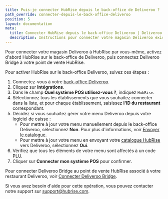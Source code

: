 ```yaml
---
title: Puis-je connecter HubRise depuis le back-office de Deliveroo ?
path_override: connecter-depuis-le-back-office-deliveroo
position: 5
layout: documentation
meta:
  title: Connecter HubRise depuis le back-office Deliveroo | Deliveroo FAQs | HubRise
  description: Instructions pour connecter votre magasin Deliveroo existant à HubRise directement depuis le back-office de Deliveroo.
---
```


Pour connecter votre magasin Deliveroo à HubRise par vous-même, activez d'abord HubRise sur le back-office de Deliveroo, puis connectez Deliveroo Bridge à votre point de vente HubRise.

Pour activer HubRise sur le back-office Deliveroo, suivez ces étapes :

1. Connectez-vous à votre [back-office Deliveroo](https://restaurant-hub.deliveroo.net/).
1. Cliquez sur **Intégrations**.
1. Dans le champ **Quel système POS utilisez-vous ?**, indiquez `HubRise`.
1. Sélectionnez tous les établissements que vous souhaitez connecter dans la liste, et pour chaque établissement, saisissez **l'ID du restaurant** correspondant.
1. Décidez si vous souhaitez gérer votre menu Deliveroo depuis votre logiciel de caisse :
   - Pour mettre à jour votre menu manuellement depuis le back-office Deliveroo, sélectionnez **Non**. Pour plus d'informations, voir [Envoyer le catalogue](/apps/deliveroo/envoi-catalogue).
   - Pour mettre à jour votre menu en envoyant votre [catalogue HubRise](/apps/deliveroo/envoi-catalogue) vers Deliveroo, sélectionnez **Oui**.
1. Vérifiez que tous les éléments de votre menu sont affectés à un code PLU.
1. Cliquer sur **Connecter mon système POS** pour confirmer.

Pour connecter Deliveroo Bridge au point de vente HubRise associé à votre restaurant Deliveroo, voir [Connecter Deliveroo Bridge](/apps/deliveroo/connexion-hubrise#connect).

Si vous avez besoin d'aide pour cette opération, vous pouvez contacter notre support sur support@hubrise.com.
